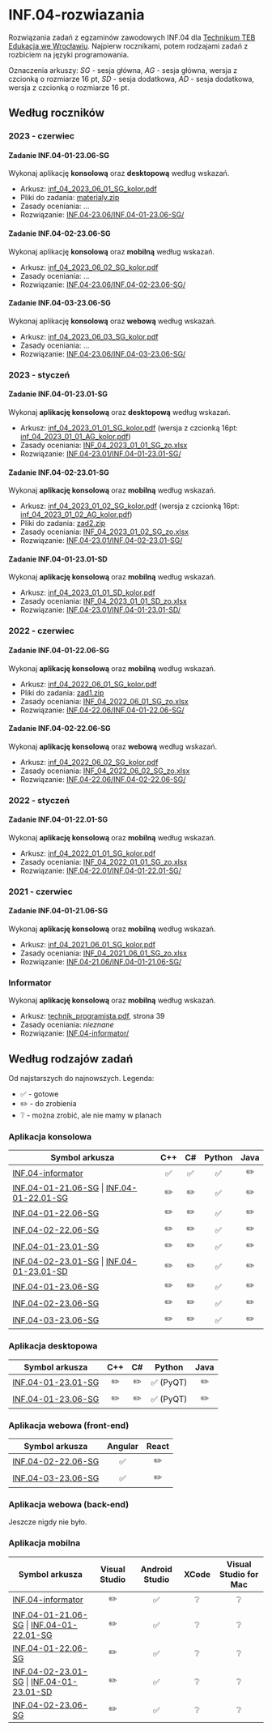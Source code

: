 # INF.04-rozwiazania

Rozwiązania zadań z egzaminów zawodowych INF.04 dla [Technikum TEB Edukacja we Wrocławiu](https://technikum.pl/miasta/wroclaw). Najpierw rocznikami, potem rodzajami zadań z rozbiciem na języki programowania.

Oznaczenia arkuszy: *SG* - sesja główna, *AG* - sesja główna, wersja z czcionką o rozmiarze 16 pt, *SD* - sesja dodatkowa, *AD* - sesja dodatkowa, wersja z czcionką o rozmiarze 16 pt.

## Według roczników

### 2023 - czerwiec

#### Zadanie INF.04-01-23.06-SG

Wykonaj aplikację **konsolową** oraz **desktopową** według wskazań.

- Arkusz: [inf_04_2023_06_01_SG_kolor.pdf](_arkusze/2023-06/inf_04_2023_06_01_SG_kolor.pdf)
- Pliki do zadania: [materialy.zip](_arkusze/2023-06/materialy.zip)
- Zasady oceniania: ...
- Rozwiązanie: [INF.04-23.06/INF.04-01-23.06-SG/](INF.04-23.06/INF.04-01-23.06-SG/)

#### Zadanie INF.04-02-23.06-SG

Wykonaj aplikację **konsolową** oraz **mobilną** według wskazań.

- Arkusz: [inf_04_2023_06_02_SG_kolor.pdf](_arkusze/2023-06/inf_04_2023_06_02_SG_kolor.pdf)
- Zasady oceniania: ...
- Rozwiązanie: [INF.04-23.06/INF.04-02-23.06-SG/](INF.04-23.06/INF.04-02-23.06-SG/)

#### Zadanie INF.04-03-23.06-SG

Wykonaj aplikację **konsolową** oraz **webową** według wskazań.

- Arkusz: [inf_04_2023_06_03_SG_kolor.pdf](_arkusze/2023-06/inf_04_2023_06_03_SG_kolor.pdf)
- Zasady oceniania: ...
- Rozwiązanie: [INF.04-23.06/INF.04-03-23.06-SG/](INF.04-23.06/INF.04-03-23.06-SG/)

### 2023 - styczeń

#### Zadanie INF.04-01-23.01-SG

Wykonaj **aplikację konsolową** oraz **desktopową** według wskazań.

- Arkusz: [inf_04_2023_01_01_SG_kolor.pdf](_arkusze/2023-01/inf_04_2023_01_01_SG_kolor.pdf) (wersja z czcionką 16pt: [inf_04_2023_01_01_AG_kolor.pdf](_arkusze/2023-01/inf_04_2023_01_01_AG_kolor.pdf))
- Zasady oceniania: [INF_04_2023_01_01_SG_zo.xlsx](_arkusze/2023-01/INF_04_2023_01_01_SG_zo.xlsx)
- Rozwiązanie: [INF.04-23.01/INF.04-01-23.01-SG/](INF.04-23.01/INF.04-01-23.01-SG/)

#### Zadanie INF.04-02-23.01-SG

Wykonaj **aplikację konsolową** oraz **mobilną** według wskazań.

- Arkusz: [inf_04_2023_01_02_SG_kolor.pdf](_arkusze/2023-01/inf_04_2023_01_02_SG_kolor.pdf) (wersja z czcionką 16pt: [inf_04_2023_01_02_AG_kolor.pdf](_arkusze/2023-01/inf_04_2023_01_02_AG_kolor.pdf))
- Pliki do zadania: [zad2.zip](_arkusze/2023-01/INF.04-02-23.01-SG/zad2.zip)
- Zasady oceniania: [INF_04_2023_01_02_SG_zo.xlsx](_arkusze/2023-01/INF_04_2023_01_02_SG_zo.xlsx)
- Rozwiązanie: [INF.04-23.01/INF.04-02-23.01-SG/](INF.04-23.01/INF.04-02-23.01-SG/)

#### Zadanie INF.04-01-23.01-SD

Wykonaj **aplikację konsolową** oraz **mobilną** według wskazań.

- Arkusz: [inf_04_2023_01_01_SD_kolor.pdf](_arkusze/2023-01/inf_04_2023_01_01_SD_kolor.pdf)
- Zasady oceniania: [INF_04_2023_01_01_SD_zo.xlsx](_arkusze/2023-01/INF_04_2023_01_01_SD_zo.xlsx)
- Rozwiązanie: [INF.04-23.01/INF.04-01-23.01-SD/](INF.04-23.01/INF.04-01-23.01-SD/)

### 2022 - czerwiec

#### Zadanie INF.04-01-22.06-SG

Wykonaj **aplikację konsolową** oraz **mobilną** według wskazań.

- Arkusz: [inf_04_2022_06_01_SG_kolor.pdf](_arkusze/2022-06/inf_04_2022_06_01_SG_kolor.pdf)
- Pliki do zadania: [zad1.zip](_arkusze/2022-06/zad1.zip)
- Zasady oceniania: [INF_04_2022_06_01_SG_zo.xlsx](_arkusze/2022-06/INF_04_2022_06_01_SG_zo.xlsx)
- Rozwiązanie: [INF.04-22.06/INF.04-01-22.06-SG/](INF.04-22.06/INF.04-01-22.06-SG/)

#### Zadanie INF.04-02-22.06-SG

Wykonaj **aplikację konsolową** oraz **webową** według wskazań.

- Arkusz: [inf_04_2022_06_02_SG_kolor.pdf](_arkusze/2022-06/inf_04_2022_06_02_SG_kolor.pdf)
- Zasady oceniania: [INF_04_2022_06_02_SG_zo.xlsx](_arkusze/2022-06/INF_04_2022_06_02_SG_zo.xlsx)
- Rozwiązanie: [INF.04-22.06/INF.04-02-22.06-SG/](INF.04-22.06/INF.04-02-22.06-SG/)

### 2022 - styczeń

#### Zadanie INF.04-01-22.01-SG

Wykonaj **aplikację konsolową** oraz **mobilną** według wskazań.

- Arkusz: [inf_04_2022_01_01_SG_kolor.pdf](_arkusze/2022-01/inf_04_2022_01_01_SG_kolor.pdf)
- Zasady oceniania: [INF_04_2022_01_01_SG_zo.xlsx](_arkusze/2022-01/INF_04_2022_01_01_SG_zo.xlsx)
- Rozwiązanie: [INF.04-22.01/INF.04-01-22.01-SG/](INF.04-22.01/INF.04-01-22.01-SG/)

### 2021 - czerwiec

#### Zadanie INF.04-01-21.06-SG

Wykonaj **aplikację konsolową** oraz **mobilną** według wskazań.

- Arkusz: [inf_04_2021_06_01_SG_kolor.pdf](_arkusze/2021-06/inf_04_2021_06_01_SG_kolor.pdf)
- Zasady oceniania: [INF_04_2021_06_01_SG_zo.xlsx](_arkusze/2021-06/INF_04_2021_06_01_SG_zo.xlsx)
- Rozwiązanie: [INF.04-21.06/INF.04-01-21.06-SG/](INF.04-21.06/INF.04-01-21.06-SG/)

### Informator

Wykonaj **aplikację konsolową** oraz **mobilną** według wskazań.

- Arkusz: [technik_programista.pdf](/technik_programista.pdf), strona 39
- Zasady oceniania: *nieznane*
- Rozwiązanie: [INF.04-informator/](INF.04-informator/)

## Według rodzajów zadań

Od najstarszych do najnowszych. Legenda:

- ✅ - gotowe
- ✏️ - do zrobienia
- ❔ - można zrobić, ale nie mamy w planach

### Aplikacja konsolowa

| Symbol arkusza | C++ | C# | Python | Java |
|-|:-:|:-:|:-:|:-:|
| [INF.04-informator](#informator) | ✅ | ✅ | ✅ | ✏️ |
| [INF.04-01-21.06-SG](#zadanie-inf04-01-2106-sg) \| [INF.04-01-22.01-SG](#zadanie-inf04-01-2201-sg) | ✏️ | ✏️ | ✅ | ✏️ |
| [INF.04-01-22.06-SG](#zadanie-inf04-01-2206-sg) | ✏️ | ✏️ | ✅ | ✏️ |
| [INF.04-02-22.06-SG](#zadanie-inf04-02-2206-sg) | ✏️ | ✏️ | ✅ | ✏️ |
| [INF.04-01-23.01-SG](#zadanie-inf04-01-2301-sg) | ✏️ | ✏️ | ✅ | ✏️ |
| [INF.04-02-23.01-SG](#zadanie-inf04-02-2301-sg) \| [INF.04-01-23.01-SD](#zadanie-inf04-01-2301-sd) | ✏️ | ✏️ | ✅ | ✏️ |
| [INF.04-01-23.06-SG](#zadanie-inf04-01-2306-sg) | ✏️ | ✏️ | ✅ | ✏️ |
| [INF.04-02-23.06-SG](#zadanie-inf04-02-2306-sg) | ✏️ | ✏️ | ✅ | ✏️ |
| [INF.04-03-23.06-SG](#zadanie-inf04-03-2306-sg) | ✏️ | ✏️ | ✅ | ✏️ |

### Aplikacja desktopowa

| Symbol arkusza | C++ | C# | Python | Java |
|-|:-:|:-:|:-:|:-:|
| [INF.04-01-23.01-SG](#zadanie-inf04-01-2301-sg) | ✏️ | ✏️ | ✅ (PyQT) | ✏️ |
| [INF.04-01-23.06-SG](#zadanie-inf04-01-2306-sg) | ✏️ | ✏️ | ✅ (PyQT) | ✏️ |

### Aplikacja webowa (front-end)

| Symbol arkusza | Angular | React |
|-|:-:|:-:|
| [INF.04-02-22.06-SG](#zadanie-inf04-02-2206-sg) | ✅ | ✏️ |
| [INF.04-03-23.06-SG](#zadanie-inf04-03-2306-sg) | ✅ | ✏️ |

### Aplikacja webowa (back-end)

Jeszcze nigdy nie było.

### Aplikacja mobilna

| Symbol arkusza | Visual Studio | Android Studio | XCode | Visual Studio for Mac |
|-|:-:|:-:|:-:|:-:|
|[INF.04-informator](#informator) | ✏️ | ✅ | ❔ | ❔ |
|[INF.04-01-21.06-SG](#zadanie-inf04-01-2106-sg) \| [INF.04-01-22.01-SG](#zadanie-inf04-01-2201-sg) | ✏️ | ✅ | ❔ | ❔ |
| [INF.04-01-22.06-SG](#zadanie-inf04-01-2206-sg) | ✏️ | ✅ | ❔ | ❔ |
| [INF.04-02-23.01-SG](#zadanie-inf04-02-2301-sg) \| [INF.04-01-23.01-SD](#zadanie-inf04-01-2301-sd) | ✏️ | ✅ | ❔ | ❔ |
| [INF.04-02-23.06-SG](#zadanie-inf04-02-2306-sg) | ✏️ | ✅ | ❔ | ❔ |
